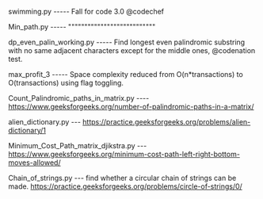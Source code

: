 swimming.py ----- Fall for code 3.0 @codechef

Min_path.py ----- """""""""""""""""""""""""""

dp_even_palin_working.py ----- Find longest even palindromic substring with no same adjacent characters except for the middle ones, @codenation test.

max_profit_3 ----- Space complexity reduced from O(n*transactions) to O(transactions) using flag toggling. 

Count_Palindromic_paths_in_matrix.py ---- https://www.geeksforgeeks.org/number-of-palindromic-paths-in-a-matrix/

alien_dictionary.py --- https://practice.geeksforgeeks.org/problems/alien-dictionary/1

Minimum_Cost_Path_matrix_djikstra.py ---https://www.geeksforgeeks.org/minimum-cost-path-left-right-bottom-moves-allowed/

Chain_of_strings.py --- find whether a circular chain of strings can be made. https://practice.geeksforgeeks.org/problems/circle-of-strings/0/
